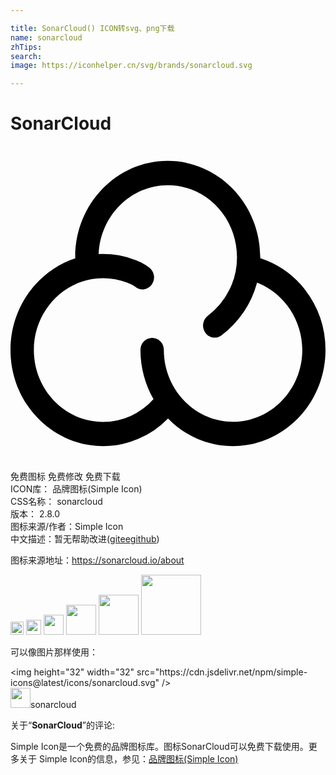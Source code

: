 ```yaml
---

title: SonarCloud() ICON转svg、png下载
name: sonarcloud
zhTips: 
search: 
image: https://iconhelper.cn/svg/brands/sonarcloud.svg

---
```


# SonarCloud  <small style="font-size: 60%;font-weight: 100"></small>

<div id="svg" class="svg-wrap">
<svg role="img" xmlns="http://www.w3.org/2000/svg" viewBox="0 0 24 24"><title>SonarCloud icon</title><path d="M22.406 10.9a7.088 7.088 0 00-3.377-2.358v-.085c0-4.035-3.156-7.324-7.047-7.324-3.893 0-7.05 3.282-7.05 7.325v.1C2.081 9.492 0 12.268 0 15.542c0 4.035 3.159 7.325 7.05 7.325a6.907 6.907 0 004.952-2.108 6.885 6.885 0 004.947 2.108c3.884 0 7.051-3.282 7.051-7.325a7.572 7.572 0 00-1.594-4.643zM16.95 21.014c-2.903 0-5.267-2.456-5.267-5.474a.91.91 0 00-.89-.924.906.906 0 00-.892.925c0 1.368.367 2.651.994 3.748a5.156 5.156 0 01-3.845 1.733c-2.904 0-5.27-2.457-5.27-5.474 0-3.016 2.366-5.473 5.27-5.473.63 0 1.241.117 1.827.335.007 0 .013.007.02.007.203.071.489.21.578.287a.858.858 0 001.249-.1.942.942 0 00-.097-1.3c-.39-.342-.995-.575-1.144-.63a6.814 6.814 0 00-2.425-.443c-.113 0-.225 0-.338.007.12-2.916 2.433-5.247 5.27-5.247 2.903 0 5.267 2.456 5.267 5.474a5.569 5.569 0 01-2.215 4.463.948.948 0 00-.21 1.283c.171.25.45.39.727.39a.86.86 0 00.516-.172 7.381 7.381 0 002.709-4.02c2.035.785 3.449 2.829 3.449 5.139-.007 3.01-2.371 5.466-5.283 5.466z"/></svg>
</div>
<detail full-name='sonarcloud'></detail>

<div class="detail-page">
<p>
<span><span class="badge-success badge">免费图标</span> <span class="badge-success badge">免费修改</span>  <span class="badge-success badge">免费下载</span> </span>
<br/>
<span>
ICON库：
<span class="badge-secondary badge">品牌图标(Simple Icon)</span> 
</span>
<br/>
<span>
CSS名称：
<span class="badge-secondary badge">sonarcloud</span> 
</span>

<br/>
<span>
版本：
<span class="badge-secondary badge">2.8.0</span> 
</span>
<br/>
<span>图标来源/作者：<span class="badge-light badge">Simple Icon</span></span> 
<br/>
<span class="zh-detail">中文描述：暂无<span class="help-link"><span>帮助改进</span>(<a href="https://gitee.com/liuwave/icon-helper/edit/master/json/brands/sonarcloud.json" target="_blank" rel="noopener noreferrer">gitee</a><a href="https://github.com/liuwave/icon-helper/edit/master/json/brands/sonarcloud.json" target="_blank" rel="noopener noreferrer">github</a></span>)</span><br/>
</p>
</div><div class="description description alert alert-light"><p>图标来源地址：<a href="https://sonarcloud.io/about" target="_blank" rel="noopener noreferrer">https://sonarcloud.io/about</a></p></div>
<div class="alert alert-dark">
<img height="21" width="21" src="https://cdn.jsdelivr.net/npm/simple-icons@latest/icons/sonarcloud.svg" />
<img height="24" width="24" src="https://cdn.jsdelivr.net/npm/simple-icons@latest/icons/sonarcloud.svg" />
<img height="32" width="32" src="https://cdn.jsdelivr.net/npm/simple-icons@latest/icons/sonarcloud.svg" />
<img height="48" width="48" src="https://cdn.jsdelivr.net/npm/simple-icons@latest/icons/sonarcloud.svg" />
<img height="64" width="64" src="https://cdn.jsdelivr.net/npm/simple-icons@latest/icons/sonarcloud.svg" />
<img height="96" width="96" src="https://cdn.jsdelivr.net/npm/simple-icons@latest/icons/sonarcloud.svg" />

</div>
<div>
  <p>可以像图片那样使用：    
  </p>
  <div class="alert alert-primary" style="font-size: 14px">
    &lt;img height="32" width="32" src="https://cdn.jsdelivr.net/npm/simple-icons@latest/icons/sonarcloud.svg" /&gt;
    <copy-btn content='<img height="32" width="32" src="https://cdn.jsdelivr.net/npm/simple-icons@latest/icons/sonarcloud.svg" />'></copy-btn>
  </div>
  <div class="alert alert-secondary">
    <img height="32" width="32" src="https://cdn.jsdelivr.net/npm/simple-icons@latest/icons/sonarcloud.svg" />sonarcloud
    <copy-btn content="sonarcloud" btn-title="复制图标名称"></copy-btn>
  </div>
</div>
<div class="icon-detail__container">
<p>关于“<b>SonarCloud</b>”的评论:</p>
</div>
<Vssue title="关于“SonarCloud”的评论" />
<div><p>Simple Icon是一个免费的品牌图标库。图标SonarCloud可以免费下载使用。更多关于  Simple Icon的信息，参见：<a target="_blank" href="https://iconhelper.cn/brands.html">品牌图标(Simple Icon)</a>
</p></div>
